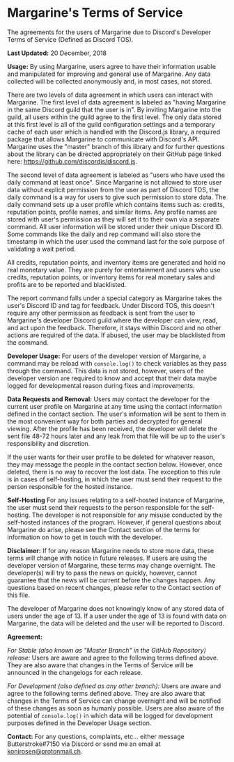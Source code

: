 <h1>Margarine's Terms of Service</h1>
The agreements for the users of Margarine due to Discord's Developer Terms of Service (Defined as Discord TOS).

**Last Updated:** 20 December, 2018

**Usage:**
By using Margarine, users agree to have their information usable and manipulated for improving and general use of Margarine. Any data collected will be collected anonymously and, in most cases, not stored.

There are two levels of data agreement in which users can interact with Margarine. The first level of data agreement is labeled as "having Margarine in the same Discord guild that the user is in". By inviting Margarine into the guild, all users within the guild agree to the first level. The only data stored at this first level is all of the guild configuration settings and a temporary cache of each user which is handled with the Discord.js library, a required package that allows Margarine to communicate with Discord's API. Margarine uses the "master" branch of this library and for further questions about the library can be directed appropriately on their GitHub page linked here: https://github.com/discordjs/discord.js.

The second level of data agreement is labeled as "users who have used the daily command at least once". Since Margarine is not allowed to store user data without explicit permission from the user as part of Discord TOS, the daily command is a way for users to give such permission to store data. The daily command sets up a user profile which contains items such as: credits, reputation points, profile names, and similar items. Any profile names are stored with user's permission as they will set it to their own via a separate command. All user information will be stored under their unique Discord ID. Some commands like the daily and rep command will also store the timestamp in which the user used the command last for the sole purpose of validating a wait period.

All credits, reputation points, and inventory items are generated and hold no real monetary value. They are purely for entertainment and users who use credits, reputation points, or inventory items for real monetary sales and profits are to be reported and blacklisted.

The report command falls under a special category as Margarine takes the user's Discord ID and tag for feedback. Under Discord TOS, this doesn't require any other permission as feedback is sent from the user to Margarine's developer Discord guild where the developer can view, read, and act upon the feedback. Therefore, it stays within Discord and no other actions are required of the data. If abused, the user may be blacklisted from the command.

**Developer Usage:**
For users of the developer version of Margarine, a command may be reload with `console.log()` to check variables as they pass through the command. This data is not stored, however, users of the developer version are required to know and accept that their data maybe logged for developmental reason during fixes and improvements.

**Data Requests and Removal:**
Users may contact the developer for the current user profile on Margarine at any time using the contact information defined in the contact section. The user's information will be sent to them in the most convenient way for both parties and decrypted for general viewing. After the profile has been received, the developer will delete the sent file 48-72 hours later and any leak from that file will be up to the user's responsibility and discretion. 

If the user wants for their user profile to be deleted for whatever reason, they may message the people in the contact section below. However, once deleted, there is no way to recover the lost data. The exception to this rule is in cases of self-hosting, in which the user must send their request to the person responsible for the hosted instance.

**Self-Hosting**
For any issues relating to a self-hosted instance of Margarine, the user must send their requests to the person responsible for the self-hosting. The developer is not responsible for any misuse conducted by the self-hosted instances of the program. However, if general questions about Margarine do arise, please see the Contact section of the terms for information on how to get in touch with the developer.

**Disclaimer:**
If for any reason Margarine needs to store more data, these terms will change with notice in future releases. If users are using the developer version of Margarine, these terms may change overnight. The developer(s) will try to pass the news on quickly, however, cannot guarantee that the news will be current before the changes happen. Any questions based on recent changes, please refer to the Contact section of this file.

The developer of Margarine does not knowingly know of any stored data of users under the age of 13. If a user under the age of 13 is found with data on Margarine, the data will be deleted and the user will be reported to Discord.

**Agreement:**

*For Stable (also known as "Master Branch" in the GitHub Repository) release:*
Users are aware and agree to the following terms defined above. They are also aware that changes in the Terms of Service will be announced in the changelogs for each release. 

*For Development (also defined as any other branch):*
Users are aware and agree to the following terms defined above. They are also aware that changes in the Terms of Service can change overnight and will be notified of these changes as soon as humanly possible. Users are also aware of the potential of `console.log()` in which data will be logged for development purposes defined in the Developer Usage section.

**Contact:**
For any questions, complaints, etc... either message Butterstroke#7150 via Discord or send me an email at konirosen@protonmail.ch.

